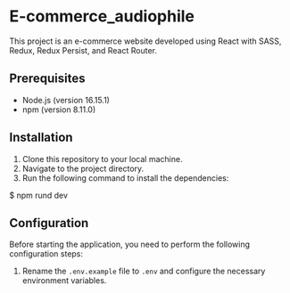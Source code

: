 # E-commerce_audiophile

This project is an e-commerce website developed using React with SASS, Redux, Redux Persist, and React Router.

## Prerequisites

- Node.js (version 16.15.1)
- npm (version 8.11.0)

## Installation

1. Clone this repository to your local machine.
2. Navigate to the project directory.
3. Run the following command to install the dependencies:

$ npm rund dev

## Configuration

Before starting the application, you need to perform the following configuration steps:

1. Rename the `.env.example` file to `.env` and configure the necessary environment variables.
